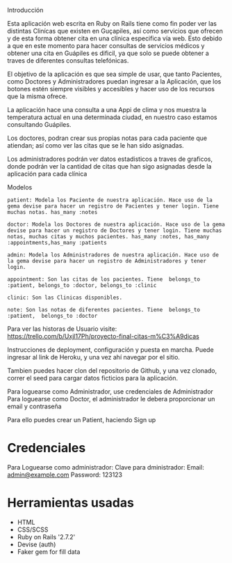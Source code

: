 Introducción

Esta aplicación web escrita en Ruby on Rails tiene como fin poder ver las distintas Clinícas que existen en Guçapiles, así como servicios que ofrecen y de esta forma obtener cita en una clínica especifica vía web. Esto debido a que en este momento para hacer consultas de servicios médicos y obtener una cita en Guápiles es dificil, ya que solo se puede obtener a traves de diferentes consultas telefónicas.

El objetivo de la aplicación es que sea simple de usar, que tanto Pacientes, como Doctores y Administradores puedan ingresar a la Aplicación, que los botones estén siempre visibles y accesibles y hacer uso de los recursos que la misma ofrece.

La aplicación hace una consulta a una Appi de clima y nos muestra la temperatura actual en una determinada ciudad, en nuestro caso estamos consultando Guápiles.

Los doctores, podran crear sus propias notas para cada paciente que atiendan; así como ver las citas que se le han sido asignadas.

Los administradores podrán ver datos estadisticos a traves de graficos, donde podrán ver la cantidad de citas que han sigo asignadas desde la aplicación para cada clínica


Modelos

    patient: Modela los Paciente de nuestra aplicación. Hace uso de la gema devise para hacer un registro de Pacientes y tener login. Tiene muchas notas. has_many :notes

    doctor: Modela los Doctores de nuestra aplicación. Hace uso de la gema devise para hacer un registro de Doctores y tener login. Tiene muchas notas, muchas citas y muchos pacientes. has_many :notes, has_many :appointments,has_many :patients

    admin: Modela los Administradores de nuestra aplicación. Hace uso de la gema devise para hacer un registro de Administradores y tener login. 

    appointment: Son las citas de los pacientes. Tiene  belongs_to :patient, belongs_to :doctor, belongs_to :clinic

    clinic: Son las Clinicas disponibles.

    note: Son las notas de diferentes pacientes. Tiene  belongs_to :patient,  belongs_to :doctor


Para ver las historas de Usuario visite:
https://trello.com/b/Uxjl17Ph/proyecto-final-citas-m%C3%A9dicas

Instrucciones de deployment, configuración y puesta en marcha.
Puede ingresar al link de Heroku, y una vez ahí navegar por el sitio.

Tambien puedes hacer clon del repositorio de Github, y una vez clonado, correr el seed para cargar datos ficticios para la aplicación.

Para loguearse como Administrador, use credenciales de Administrador
Para loguearse como Doctor, el administrador le debera proporcionar un email y contraseña

Para ello puedes crear un Patient, haciendo Sign up
# Credenciales 
Para Loguearse como administrador:
Clave para dministrador: 
    Email: admin@example.com
    Password: 123123

# Herramientas usadas
- HTML
- CSS/SCSS
- Ruby on Rails '2.7.2'
- Devise (auth)
- Faker gem for fill data


